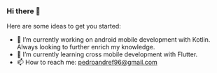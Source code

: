 ### Hi there 👋


Here are some ideas to get you started:

- 🔭 I’m currently working on android mobile development with Kotlin. Always looking to further enrich my knowledge.
- 🌱 I’m currently learning cross mobile development with Flutter.
- 📫 How to reach me: <pedroandref96@gmail.com>

